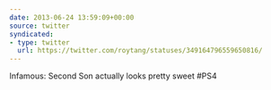 ```yaml
---
date: 2013-06-24 13:59:09+00:00
source: twitter
syndicated:
- type: twitter
  url: https://twitter.com/roytang/statuses/349164796559650816/
---
```


Infamous: Second Son actually looks pretty sweet #PS4